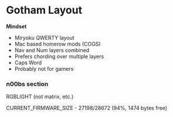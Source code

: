 # Gotham Layout


**Mindset**

-   Miryoku QWERTY layout
-   Mac based homerow mods (COGS)
-   Nav and Num layers combined
-   Prefers chording over multiple layers
-   Caps Word
-   Probably not for gamers

### n00bs section

RGBLIGHT (not matrix, etc.)

CURRENT_FIRMWARE_SIZE - 27198/28672 (94%, 1474 bytes free)
